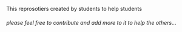 
This reprosotiers created by students to help students

###### please feel free to contribute and add more to it to help the others...
